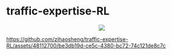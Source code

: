 # traffic-expertise-RL

<div align=center><img src=./assets/poster.png ></div>



https://github.com/zihaosheng/traffic-expertise-RL/assets/48112700/be3db19d-ce5c-4380-bc72-74c121de8c7c

